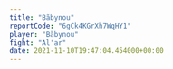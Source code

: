 ```yaml
---
title: "Bãbynou"
reportCode: "6gCk4KGrXh7WqHY1"
player: "Bãbynou"
fight: "Al'ar"
date: 2021-11-10T19:47:04.454000+00:00
---
```

